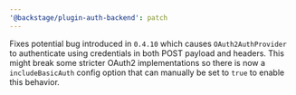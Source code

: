 ```yaml
---
'@backstage/plugin-auth-backend': patch
---
```


Fixes potential bug introduced in `0.4.10` which causes `OAuth2AuthProvider` to authenticate using credentials in both POST payload and headers.
This might break some stricter OAuth2 implementations so there is now a `includeBasicAuth` config option that can manually be set to `true` to enable this behavior.
